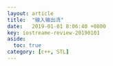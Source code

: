 ```yaml
---
layout: article
title:  "输入输出流"
date:   2019-01-01 8:06:40 +0800
key: iostreame-review-20190101
aside:
  toc: true
category: [c++, STL]
---
```


